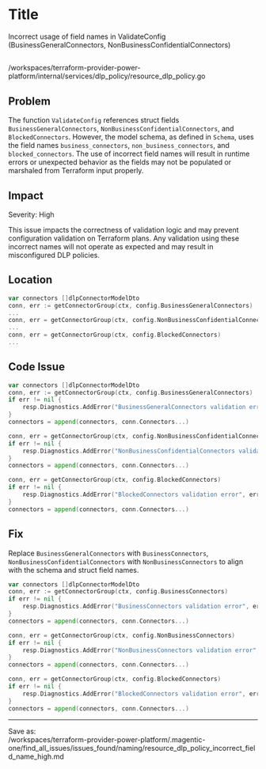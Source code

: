 # Title

Incorrect usage of field names in ValidateConfig (BusinessGeneralConnectors, NonBusinessConfidentialConnectors)

##
/workspaces/terraform-provider-power-platform/internal/services/dlp_policy/resource_dlp_policy.go

## Problem

The function `ValidateConfig` references struct fields `BusinessGeneralConnectors`, `NonBusinessConfidentialConnectors`, and `BlockedConnectors`. However, the model schema, as defined in `Schema`, uses the field names `business_connectors`, `non_business_connectors`, and `blocked_connectors`. The use of incorrect field names will result in runtime errors or unexpected behavior as the fields may not be populated or marshaled from Terraform input properly.

## Impact

Severity: High

This issue impacts the correctness of validation logic and may prevent configuration validation on Terraform plans. Any validation using these incorrect names will not operate as expected and may result in misconfigured DLP policies.

## Location

```go
var connectors []dlpConnectorModelDto
conn, err := getConnectorGroup(ctx, config.BusinessGeneralConnectors)
...
conn, err = getConnectorGroup(ctx, config.NonBusinessConfidentialConnectors)
...
conn, err = getConnectorGroup(ctx, config.BlockedConnectors)
...
```

## Code Issue

```go
var connectors []dlpConnectorModelDto
conn, err := getConnectorGroup(ctx, config.BusinessGeneralConnectors)
if err != nil {
	resp.Diagnostics.AddError("BusinessGeneralConnectors validation error", err.Error())
}
connectors = append(connectors, conn.Connectors...)

conn, err = getConnectorGroup(ctx, config.NonBusinessConfidentialConnectors)
if err != nil {
	resp.Diagnostics.AddError("NonBusinessConfidentialConnectors validation error", err.Error())
}
connectors = append(connectors, conn.Connectors...)

conn, err = getConnectorGroup(ctx, config.BlockedConnectors)
if err != nil {
	resp.Diagnostics.AddError("BlockedConnectors validation error", err.Error())
}
connectors = append(connectors, conn.Connectors...)
```

## Fix

Replace `BusinessGeneralConnectors` with `BusinessConnectors`, `NonBusinessConfidentialConnectors` with `NonBusinessConnectors` to align with the schema and struct field names.

```go
var connectors []dlpConnectorModelDto
conn, err := getConnectorGroup(ctx, config.BusinessConnectors)
if err != nil {
	resp.Diagnostics.AddError("BusinessConnectors validation error", err.Error())
}
connectors = append(connectors, conn.Connectors...)

conn, err = getConnectorGroup(ctx, config.NonBusinessConnectors)
if err != nil {
	resp.Diagnostics.AddError("NonBusinessConnectors validation error", err.Error())
}
connectors = append(connectors, conn.Connectors...)

conn, err = getConnectorGroup(ctx, config.BlockedConnectors)
if err != nil {
	resp.Diagnostics.AddError("BlockedConnectors validation error", err.Error())
}
connectors = append(connectors, conn.Connectors...)
```
---
Save as:  
/workspaces/terraform-provider-power-platform/.magentic-one/find_all_issues/issues_found/naming/resource_dlp_policy_incorrect_field_name_high.md
